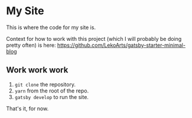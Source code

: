 # My Site

This is where the code for my site is.

Context for how to work with this project (which I will probably be doing pretty often) is here: https://github.com/LekoArts/gatsby-starter-minimal-blog

## Work work work

1. `git clone` the repository.
2. `yarn` from the root of the repo.
3. `gatsby develop` to run the site.

That's it, for now.
